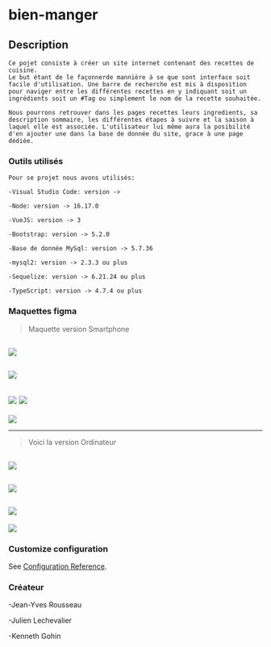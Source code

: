 # bien-manger

## Description
```
Ce pojet consiste à créer un site internet contenant des recettes de cuisine.
Le but étant de le façonnerde mannière à se que sont interface soit facile d'utilisation. Une barre de recherche est mis à disposition pour naviger entre les différentes recettes en y indiquant soit un ingrédients soit un #Tag ou simplement le nom de la recette souhaitée.

Nous pourrons retrouver dans les pages recettes leurs ingredients, sa description sommaire, les différentes étapes à suivre et la saison à laquel elle est associée. L'utilisateur lui même aura la posibilité d'en ajouter une dans la base de donnée du site, grace à une page dédiée.
```

### Outils utilisés
```
Pour se projet nous avons utilisés:

-Visual Studio Code: version ->

-Node: version -> 16.17.0

-VueJS: version -> 3

-Bootstrap: version -> 5.2.0

-Base de donnée MySql: version -> 5.7.36

-mysql2: version -> 2.3.3 ou plus

-Sequelize: version -> 6.21.24 ou plus

-TypeScript: version -> 4.7.4 ou plus

```

### Maquettes figma
>Maquette version Smartphone

![](./src/assets/Page_1-A_phone.png)
------------------------------------
![](./src/assets/Page_2-A_phone.png)
------------------------------------
![](./src/assets/Page_3-A_phone.png)
![](./src/assets/Menu_burger_Page_3-A_Phone.png)
------------------------------------
![](./src/assets/Page_creation_phone.png)

____________________________________________________
>Voici la version Ordinateur

![](./src/assets/Page_1-A_PC.png)
------------------------------------
![](./src/assets/Page_2-A_PC.png)
------------------------------------
![](./src/assets/Page_3-A_PC.png)
------------------------------------
![](./src/assets/Page_creation_PC.png)




### Customize configuration
See [Configuration Reference](https://cli.vuejs.org/config/).


### Créateur
 
-Jean-Yves Rousseau

-Julien Lechevalier

-Kenneth Gohin
